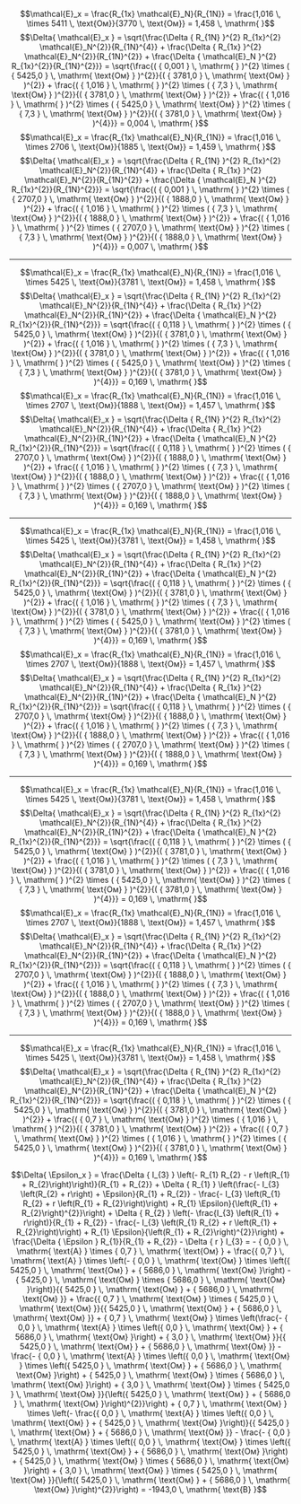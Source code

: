 $$\mathcal{E}_x = \frac{R_{1x} \mathcal{E}_N}{R_{1N}} = \frac{1,016 \,  \times 5411 \, \text{Ом}}{3770 \, \text{Ом}} = 1,458 \, \mathrm{  }$$
$$\Delta{ \mathcal{E}_x } = \sqrt{\frac{\Delta { R_{1N} }^{2} R_{1x}^{2} \mathcal{E}_N^{2}}{R_{1N}^{4}} + \frac{\Delta { R_{1x} }^{2} \mathcal{E}_N^{2}}{R_{1N}^{2}} + \frac{\Delta { \mathcal{E}_N }^{2} R_{1x}^{2}}{R_{1N}^{2}}} = \sqrt{\frac{( { 0,001 } \, \mathrm{  } )^{2} \times ( { 5425,0 } \, \mathrm{ \text{Ом} } )^{2}}{( { 3781,0 } \, \mathrm{ \text{Ом} } )^{2}} + \frac{( { 1,016 } \, \mathrm{  } )^{2} \times ( { 7,3 } \, \mathrm{ \text{Ом} } )^{2}}{( { 3781,0 } \, \mathrm{ \text{Ом} } )^{2}} + \frac{( { 1,016 } \, \mathrm{  } )^{2} \times ( { 5425,0 } \, \mathrm{ \text{Ом} } )^{2} \times ( { 7,3 } \, \mathrm{ \text{Ом} } )^{2}}{( { 3781,0 } \, \mathrm{ \text{Ом} } )^{4}}} = 0,004 \, \mathrm{  }$$
$$\mathcal{E}_x = \frac{R_{1x} \mathcal{E}_N}{R_{1N}} = \frac{1,016 \,  \times 2706 \, \text{Ом}}{1885 \, \text{Ом}} = 1,459 \, \mathrm{  }$$
$$\Delta{ \mathcal{E}_x } = \sqrt{\frac{\Delta { R_{1N} }^{2} R_{1x}^{2} \mathcal{E}_N^{2}}{R_{1N}^{4}} + \frac{\Delta { R_{1x} }^{2} \mathcal{E}_N^{2}}{R_{1N}^{2}} + \frac{\Delta { \mathcal{E}_N }^{2} R_{1x}^{2}}{R_{1N}^{2}}} = \sqrt{\frac{( { 0,001 } \, \mathrm{  } )^{2} \times ( { 2707,0 } \, \mathrm{ \text{Ом} } )^{2}}{( { 1888,0 } \, \mathrm{ \text{Ом} } )^{2}} + \frac{( { 1,016 } \, \mathrm{  } )^{2} \times ( { 7,3 } \, \mathrm{ \text{Ом} } )^{2}}{( { 1888,0 } \, \mathrm{ \text{Ом} } )^{2}} + \frac{( { 1,016 } \, \mathrm{  } )^{2} \times ( { 2707,0 } \, \mathrm{ \text{Ом} } )^{2} \times ( { 7,3 } \, \mathrm{ \text{Ом} } )^{2}}{( { 1888,0 } \, \mathrm{ \text{Ом} } )^{4}}} = 0,007 \, \mathrm{  }$$

---

$$\mathcal{E}_x = \frac{R_{1x} \mathcal{E}_N}{R_{1N}} = \frac{1,016 \,  \times 5425 \, \text{Ом}}{3781 \, \text{Ом}} = 1,458 \, \mathrm{  }$$
$$\Delta{ \mathcal{E}_x } = \sqrt{\frac{\Delta { R_{1N} }^{2} R_{1x}^{2} \mathcal{E}_N^{2}}{R_{1N}^{4}} + \frac{\Delta { R_{1x} }^{2} \mathcal{E}_N^{2}}{R_{1N}^{2}} + \frac{\Delta { \mathcal{E}_N }^{2} R_{1x}^{2}}{R_{1N}^{2}}} = \sqrt{\frac{( { 0,118 } \, \mathrm{  } )^{2} \times ( { 5425,0 } \, \mathrm{ \text{Ом} } )^{2}}{( { 3781,0 } \, \mathrm{ \text{Ом} } )^{2}} + \frac{( { 1,016 } \, \mathrm{  } )^{2} \times ( { 7,3 } \, \mathrm{ \text{Ом} } )^{2}}{( { 3781,0 } \, \mathrm{ \text{Ом} } )^{2}} + \frac{( { 1,016 } \, \mathrm{  } )^{2} \times ( { 5425,0 } \, \mathrm{ \text{Ом} } )^{2} \times ( { 7,3 } \, \mathrm{ \text{Ом} } )^{2}}{( { 3781,0 } \, \mathrm{ \text{Ом} } )^{4}}} = 0,169 \, \mathrm{  }$$
$$\mathcal{E}_x = \frac{R_{1x} \mathcal{E}_N}{R_{1N}} = \frac{1,016 \,  \times 2707 \, \text{Ом}}{1888 \, \text{Ом}} = 1,457 \, \mathrm{  }$$
$$\Delta{ \mathcal{E}_x } = \sqrt{\frac{\Delta { R_{1N} }^{2} R_{1x}^{2} \mathcal{E}_N^{2}}{R_{1N}^{4}} + \frac{\Delta { R_{1x} }^{2} \mathcal{E}_N^{2}}{R_{1N}^{2}} + \frac{\Delta { \mathcal{E}_N }^{2} R_{1x}^{2}}{R_{1N}^{2}}} = \sqrt{\frac{( { 0,118 } \, \mathrm{  } )^{2} \times ( { 2707,0 } \, \mathrm{ \text{Ом} } )^{2}}{( { 1888,0 } \, \mathrm{ \text{Ом} } )^{2}} + \frac{( { 1,016 } \, \mathrm{  } )^{2} \times ( { 7,3 } \, \mathrm{ \text{Ом} } )^{2}}{( { 1888,0 } \, \mathrm{ \text{Ом} } )^{2}} + \frac{( { 1,016 } \, \mathrm{  } )^{2} \times ( { 2707,0 } \, \mathrm{ \text{Ом} } )^{2} \times ( { 7,3 } \, \mathrm{ \text{Ом} } )^{2}}{( { 1888,0 } \, \mathrm{ \text{Ом} } )^{4}}} = 0,169 \, \mathrm{  }$$

---

$$\mathcal{E}_x = \frac{R_{1x} \mathcal{E}_N}{R_{1N}} = \frac{1,016 \,  \times 5425 \, \text{Ом}}{3781 \, \text{Ом}} = 1,458 \, \mathrm{  }$$
$$\Delta{ \mathcal{E}_x } = \sqrt{\frac{\Delta { R_{1N} }^{2} R_{1x}^{2} \mathcal{E}_N^{2}}{R_{1N}^{4}} + \frac{\Delta { R_{1x} }^{2} \mathcal{E}_N^{2}}{R_{1N}^{2}} + \frac{\Delta { \mathcal{E}_N }^{2} R_{1x}^{2}}{R_{1N}^{2}}} = \sqrt{\frac{( { 0,118 } \, \mathrm{  } )^{2} \times ( { 5425,0 } \, \mathrm{ \text{Ом} } )^{2}}{( { 3781,0 } \, \mathrm{ \text{Ом} } )^{2}} + \frac{( { 1,016 } \, \mathrm{  } )^{2} \times ( { 7,3 } \, \mathrm{ \text{Ом} } )^{2}}{( { 3781,0 } \, \mathrm{ \text{Ом} } )^{2}} + \frac{( { 1,016 } \, \mathrm{  } )^{2} \times ( { 5425,0 } \, \mathrm{ \text{Ом} } )^{2} \times ( { 7,3 } \, \mathrm{ \text{Ом} } )^{2}}{( { 3781,0 } \, \mathrm{ \text{Ом} } )^{4}}} = 0,169 \, \mathrm{  }$$
$$\mathcal{E}_x = \frac{R_{1x} \mathcal{E}_N}{R_{1N}} = \frac{1,016 \,  \times 2707 \, \text{Ом}}{1888 \, \text{Ом}} = 1,457 \, \mathrm{  }$$
$$\Delta{ \mathcal{E}_x } = \sqrt{\frac{\Delta { R_{1N} }^{2} R_{1x}^{2} \mathcal{E}_N^{2}}{R_{1N}^{4}} + \frac{\Delta { R_{1x} }^{2} \mathcal{E}_N^{2}}{R_{1N}^{2}} + \frac{\Delta { \mathcal{E}_N }^{2} R_{1x}^{2}}{R_{1N}^{2}}} = \sqrt{\frac{( { 0,118 } \, \mathrm{  } )^{2} \times ( { 2707,0 } \, \mathrm{ \text{Ом} } )^{2}}{( { 1888,0 } \, \mathrm{ \text{Ом} } )^{2}} + \frac{( { 1,016 } \, \mathrm{  } )^{2} \times ( { 7,3 } \, \mathrm{ \text{Ом} } )^{2}}{( { 1888,0 } \, \mathrm{ \text{Ом} } )^{2}} + \frac{( { 1,016 } \, \mathrm{  } )^{2} \times ( { 2707,0 } \, \mathrm{ \text{Ом} } )^{2} \times ( { 7,3 } \, \mathrm{ \text{Ом} } )^{2}}{( { 1888,0 } \, \mathrm{ \text{Ом} } )^{4}}} = 0,169 \, \mathrm{  }$$

---

$$\mathcal{E}_x = \frac{R_{1x} \mathcal{E}_N}{R_{1N}} = \frac{1,016 \,  \times 5425 \, \text{Ом}}{3781 \, \text{Ом}} = 1,458 \, \mathrm{  }$$
$$\Delta{ \mathcal{E}_x } = \sqrt{\frac{\Delta { R_{1N} }^{2} R_{1x}^{2} \mathcal{E}_N^{2}}{R_{1N}^{4}} + \frac{\Delta { R_{1x} }^{2} \mathcal{E}_N^{2}}{R_{1N}^{2}} + \frac{\Delta { \mathcal{E}_N }^{2} R_{1x}^{2}}{R_{1N}^{2}}} = \sqrt{\frac{( { 0,118 } \, \mathrm{  } )^{2} \times ( { 5425,0 } \, \mathrm{ \text{Ом} } )^{2}}{( { 3781,0 } \, \mathrm{ \text{Ом} } )^{2}} + \frac{( { 1,016 } \, \mathrm{  } )^{2} \times ( { 7,3 } \, \mathrm{ \text{Ом} } )^{2}}{( { 3781,0 } \, \mathrm{ \text{Ом} } )^{2}} + \frac{( { 1,016 } \, \mathrm{  } )^{2} \times ( { 5425,0 } \, \mathrm{ \text{Ом} } )^{2} \times ( { 7,3 } \, \mathrm{ \text{Ом} } )^{2}}{( { 3781,0 } \, \mathrm{ \text{Ом} } )^{4}}} = 0,169 \, \mathrm{  }$$
$$\mathcal{E}_x = \frac{R_{1x} \mathcal{E}_N}{R_{1N}} = \frac{1,016 \,  \times 2707 \, \text{Ом}}{1888 \, \text{Ом}} = 1,457 \, \mathrm{  }$$
$$\Delta{ \mathcal{E}_x } = \sqrt{\frac{\Delta { R_{1N} }^{2} R_{1x}^{2} \mathcal{E}_N^{2}}{R_{1N}^{4}} + \frac{\Delta { R_{1x} }^{2} \mathcal{E}_N^{2}}{R_{1N}^{2}} + \frac{\Delta { \mathcal{E}_N }^{2} R_{1x}^{2}}{R_{1N}^{2}}} = \sqrt{\frac{( { 0,118 } \, \mathrm{  } )^{2} \times ( { 2707,0 } \, \mathrm{ \text{Ом} } )^{2}}{( { 1888,0 } \, \mathrm{ \text{Ом} } )^{2}} + \frac{( { 1,016 } \, \mathrm{  } )^{2} \times ( { 7,3 } \, \mathrm{ \text{Ом} } )^{2}}{( { 1888,0 } \, \mathrm{ \text{Ом} } )^{2}} + \frac{( { 1,016 } \, \mathrm{  } )^{2} \times ( { 2707,0 } \, \mathrm{ \text{Ом} } )^{2} \times ( { 7,3 } \, \mathrm{ \text{Ом} } )^{2}}{( { 1888,0 } \, \mathrm{ \text{Ом} } )^{4}}} = 0,169 \, \mathrm{  }$$

---

$$\mathcal{E}_x = \frac{R_{1x} \mathcal{E}_N}{R_{1N}} = \frac{1,016 \,  \times 5425 \, \text{Ом}}{3781 \, \text{Ом}} = 1,458 \, \mathrm{  }$$
$$\Delta{ \mathcal{E}_x } = \sqrt{\frac{\Delta { R_{1N} }^{2} R_{1x}^{2} \mathcal{E}_N^{2}}{R_{1N}^{4}} + \frac{\Delta { R_{1x} }^{2} \mathcal{E}_N^{2}}{R_{1N}^{2}} + \frac{\Delta { \mathcal{E}_N }^{2} R_{1x}^{2}}{R_{1N}^{2}}} = \sqrt{\frac{( { 0,118 } \, \mathrm{  } )^{2} \times ( { 5425,0 } \, \mathrm{ \text{Ом} } )^{2}}{( { 3781,0 } \, \mathrm{ \text{Ом} } )^{2}} + \frac{( { 0,7 } \, \mathrm{ \text{Ом} } )^{2} \times ( { 1,016 } \, \mathrm{  } )^{2}}{( { 3781,0 } \, \mathrm{ \text{Ом} } )^{2}} + \frac{( { 0,7 } \, \mathrm{ \text{Ом} } )^{2} \times ( { 1,016 } \, \mathrm{  } )^{2} \times ( { 5425,0 } \, \mathrm{ \text{Ом} } )^{2}}{( { 3781,0 } \, \mathrm{ \text{Ом} } )^{4}}} = 0,169 \, \mathrm{  }$$

$$\Delta{ \Epsilon_x } = \frac{\Delta { I_{3} } \left(- R_{1} R_{2} - r \left(R_{1} + R_{2}\right)\right)}{R_{1} + R_{2}} + \Delta { R_{1} } \left(\frac{- I_{3} \left(R_{2} + r\right) + \Epsilon}{R_{1} + R_{2}} - \frac{- I_{3} \left(R_{1} R_{2} + r \left(R_{1} + R_{2}\right)\right) + R_{1} \Epsilon}{\left(R_{1} + R_{2}\right)^{2}}\right) + \Delta { R_{2} } \left(- \frac{I_{3} \left(R_{1} + r\right)}{R_{1} + R_{2}} - \frac{- I_{3} \left(R_{1} R_{2} + r \left(R_{1} + R_{2}\right)\right) + R_{1} \Epsilon}{\left(R_{1} + R_{2}\right)^{2}}\right) + \frac{\Delta { \Epsilon } R_{1}}{R_{1} + R_{2}} - \Delta { r } I_{3} = - { 0,0 } \, \mathrm{ \text{А} } \times { 0,7 } \, \mathrm{ \text{Ом} } + \frac{{ 0,7 } \, \mathrm{ \text{А} } \times \left(- { 0,0 } \, \mathrm{ \text{Ом} } \times \left({ 5425,0 } \, \mathrm{ \text{Ом} } + { 5686,0 } \, \mathrm{ \text{Ом} }\right) - { 5425,0 } \, \mathrm{ \text{Ом} } \times { 5686,0 } \, \mathrm{ \text{Ом} }\right)}{{ 5425,0 } \, \mathrm{ \text{Ом} } + { 5686,0 } \, \mathrm{ \text{Ом} }} + \frac{{ 0,7 } \, \mathrm{ \text{Ом} } \times { 5425,0 } \, \mathrm{ \text{Ом} }}{{ 5425,0 } \, \mathrm{ \text{Ом} } + { 5686,0 } \, \mathrm{ \text{Ом} }} + { 0,7 } \, \mathrm{ \text{Ом} } \times \left(\frac{- { 0,0 } \, \mathrm{ \text{А} } \times \left({ 0,0 } \, \mathrm{ \text{Ом} } + { 5686,0 } \, \mathrm{ \text{Ом} }\right) + { 3,0 } \, \mathrm{ \text{Ом} }}{{ 5425,0 } \, \mathrm{ \text{Ом} } + { 5686,0 } \, \mathrm{ \text{Ом} }} - \frac{- { 0,0 } \, \mathrm{ \text{А} } \times \left({ 0,0 } \, \mathrm{ \text{Ом} } \times \left({ 5425,0 } \, \mathrm{ \text{Ом} } + { 5686,0 } \, \mathrm{ \text{Ом} }\right) + { 5425,0 } \, \mathrm{ \text{Ом} } \times { 5686,0 } \, \mathrm{ \text{Ом} }\right) + { 3,0 } \, \mathrm{ \text{Ом} } \times { 5425,0 } \, \mathrm{ \text{Ом} }}{\left({ 5425,0 } \, \mathrm{ \text{Ом} } + { 5686,0 } \, \mathrm{ \text{Ом} }\right)^{2}}\right) + { 0,7 } \, \mathrm{ \text{Ом} } \times \left(- \frac{{ 0,0 } \, \mathrm{ \text{А} } \times \left({ 0,0 } \, \mathrm{ \text{Ом} } + { 5425,0 } \, \mathrm{ \text{Ом} }\right)}{{ 5425,0 } \, \mathrm{ \text{Ом} } + { 5686,0 } \, \mathrm{ \text{Ом} }} - \frac{- { 0,0 } \, \mathrm{ \text{А} } \times \left({ 0,0 } \, \mathrm{ \text{Ом} } \times \left({ 5425,0 } \, \mathrm{ \text{Ом} } + { 5686,0 } \, \mathrm{ \text{Ом} }\right) + { 5425,0 } \, \mathrm{ \text{Ом} } \times { 5686,0 } \, \mathrm{ \text{Ом} }\right) + { 3,0 } \, \mathrm{ \text{Ом} } \times { 5425,0 } \, \mathrm{ \text{Ом} }}{\left({ 5425,0 } \, \mathrm{ \text{Ом} } + { 5686,0 } \, \mathrm{ \text{Ом} }\right)^{2}}\right) = -1943,0 \, \mathrm{ \text{В} }$$
